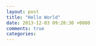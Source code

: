 ```yaml
---
layout: post
title: "Hello World"
date: 2013-12-03 09:28:30 +0800
comments: true
categories: 
---
```


